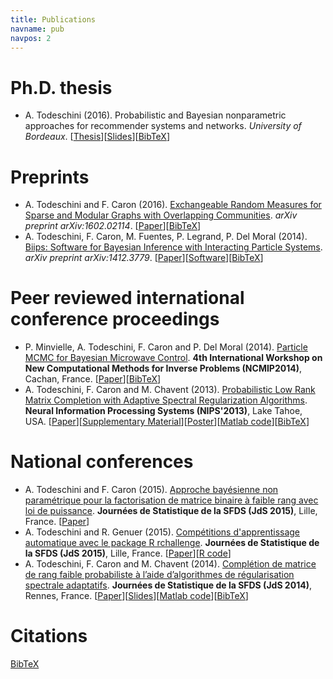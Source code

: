 ```yaml
---
title: Publications
navname: pub
navpos: 2
---
```


# Ph.D. thesis

* A. Todeschini (2016).
Probabilistic and Bayesian nonparametric approaches for recommender systems and networks. 
_University of Bordeaux_.
[[Thesis](https://www.dropbox.com/s/litxxk500rvt9l0/thesis_v3.pdf?dl=1)][[Slides](https://www.dropbox.com/s/jn46sxx5thblti3/thesis_v3.pdf?dl=1)][[BibTeX](cite.html)]

# Preprints

* A. Todeschini and F. Caron (2016). 
[Exchangeable Random Measures for Sparse and Modular Graphs with Overlapping Communities](http://arxiv.org/abs/1602.02114). 
_arXiv preprint arXiv:1602.02114_. 
[[Paper](http://arxiv.org/pdf/1602.02114v1.pdf)][[BibTeX](cite.html)]
* A. Todeschini, F. Caron, M. Fuentes, P. Legrand, P. Del Moral (2014). 
[Biips: Software for Bayesian Inference with Interacting Particle Systems](http://arxiv.org/abs/1412.3779). 
_arXiv preprint arXiv:1412.3779_.
[[Paper](http://arxiv.org/pdf/1412.3779v1)][[Software](https://biips.github.io/)][[BibTeX](cite.html)]

# Peer reviewed international conference proceedings

* P. Minvielle, A. Todeschini, F. Caron and P. Del Moral (2014). 
[Particle MCMC for Bayesian Microwave Control](http://iopscience.iop.org/1742-6596/542/1/012007).
**4th International Workshop on New Computational Methods for Inverse Problems (NCMIP2014)**, Cachan, France.
[[Paper](http://iopscience.iop.org/1742-6596/542/1/012007/pdf/1742-6596_542_1_012007.pdf)][[BibTeX](cite.html)]
* A. Todeschini, F. Caron and M. Chavent (2013). 
[Probabilistic Low Rank Matrix Completion with Adaptive Spectral Regularization Algorithms](http://papers.nips.cc/paper/5005-probabilistic-low-rank-matrix-completion-with-adaptive-spectral-regularization-algorithms). 
**Neural Information Processing Systems (NIPS'2013)**, Lake Tahoe, USA.
[[Paper](http://papers.nips.cc/paper/5005-probabilistic-low-rank-matrix-completion-with-adaptive-spectral-regularization-algorithms.pdf)][[Supplementary Material](/doc/TodeschiniCaronChavent_NIPS2013_supp.pdf)][[Poster](/doc/TodeschiniCaronChavent_NIPS2013_poster.pdf)][[Matlab code](hasi.html)][[BibTeX](cite.html)]

# National conferences

* A. Todeschini and F. Caron (2015). 
[Approche bayésienne non paramétrique pour la factorisation de matrice binaire à faible rang avec loi de puissance](http://jds2015.sfds.asso.fr/prog/showabstract.php?id=209). 
**Journées de Statistique de la SFDS (JdS 2015)**, Lille, France. 
[[Paper](http://papersjds15.sfds.asso.fr/submission_209.pdf)]
* A. Todeschini and R. Genuer (2015). 
[Compétitions d'apprentissage automatique avec le package R rchallenge](http://jds2015.sfds.asso.fr/prog/showabstract.php?id=211). 
**Journées de Statistique de la SFDS (JdS 2015)**, Lille, France.
[[Paper](http://papersjds15.sfds.asso.fr/submission_211.pdf)][[R code](http://adrtod.github.io/rchallenge/)]
* A. Todeschini, F. Caron and M. Chavent (2014).
[Complétion de matrice de rang faible probabiliste à l’aide d’algorithmes de régularisation spectrale adaptatifs](http://jds2014.sfds.asso.fr/prog/showabstract.php?id=235).
**Journées de Statistique de la SFDS (JdS 2014)**, Rennes, France. [[Paper](http://papersjds14.sfds.asso.fr/submission_235.pdf)][[Slides](/doc/TodeschiniCaronChavent_jds2014_slides.pdf)][[Matlab code](hasi.html)][[BibTeX](cite.html)]


# Citations

[<i class="ai ai-google-scholar-square fs-120"></i>](https://scholar.google.fr/citations?user=ivSX6d3wzKIC&hl=en)
[BibTeX](cite.html)
